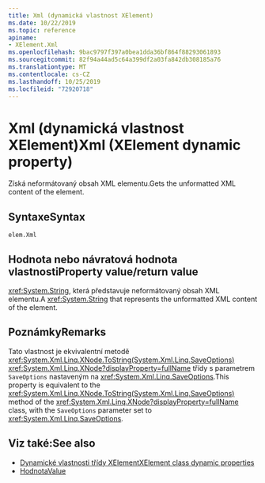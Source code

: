 ```yaml
---
title: Xml (dynamická vlastnost XElement)
ms.date: 10/22/2019
ms.topic: reference
apiname:
- XElement.Xml
ms.openlocfilehash: 9bac9797f397a0bea1dda36bf864f88293061893
ms.sourcegitcommit: 82f94a44ad5c64a399df2a03fa842db308185a76
ms.translationtype: MT
ms.contentlocale: cs-CZ
ms.lasthandoff: 10/25/2019
ms.locfileid: "72920718"
---
```

# <a name="xml-xelement-dynamic-property"></a><span data-ttu-id="069ff-102">Xml (dynamická vlastnost XElement)</span><span class="sxs-lookup"><span data-stu-id="069ff-102">Xml (XElement dynamic property)</span></span>

<span data-ttu-id="069ff-103">Získá neformátovaný obsah XML elementu.</span><span class="sxs-lookup"><span data-stu-id="069ff-103">Gets the unformatted XML content of the element.</span></span>

## <a name="syntax"></a><span data-ttu-id="069ff-104">Syntaxe</span><span class="sxs-lookup"><span data-stu-id="069ff-104">Syntax</span></span>

```xaml
elem.Xml
```

## <a name="property-valuereturn-value"></a><span data-ttu-id="069ff-105">Hodnota nebo návratová hodnota vlastnosti</span><span class="sxs-lookup"><span data-stu-id="069ff-105">Property value/return value</span></span>

<span data-ttu-id="069ff-106"><xref:System.String>, která představuje neformátovaný obsah XML elementu.</span><span class="sxs-lookup"><span data-stu-id="069ff-106">A <xref:System.String> that represents the unformatted XML content of the element.</span></span>

## <a name="remarks"></a><span data-ttu-id="069ff-107">Poznámky</span><span class="sxs-lookup"><span data-stu-id="069ff-107">Remarks</span></span>

<span data-ttu-id="069ff-108">Tato vlastnost je ekvivalentní metodě <xref:System.Xml.Linq.XNode.ToString(System.Xml.Linq.SaveOptions)> <xref:System.Xml.Linq.XNode?displayProperty=fullName> třídy s parametrem `SaveOptions` nastaveným na <xref:System.Xml.Linq.SaveOptions>.</span><span class="sxs-lookup"><span data-stu-id="069ff-108">This property is equivalent to the <xref:System.Xml.Linq.XNode.ToString(System.Xml.Linq.SaveOptions)> method of the <xref:System.Xml.Linq.XNode?displayProperty=fullName> class, with the `SaveOptions` parameter set to <xref:System.Xml.Linq.SaveOptions>.</span></span>

## <a name="see-also"></a><span data-ttu-id="069ff-109">Viz také:</span><span class="sxs-lookup"><span data-stu-id="069ff-109">See also</span></span>

- [<span data-ttu-id="069ff-110">Dynamické vlastnosti třídy XElement</span><span class="sxs-lookup"><span data-stu-id="069ff-110">XElement class dynamic properties</span></span>](attribute-xelement-dynamic-property.md)
- [<span data-ttu-id="069ff-111">Hodnota</span><span class="sxs-lookup"><span data-stu-id="069ff-111">Value</span></span>](value-xelement-dynamic-property.md)
